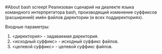 #About bash screept
Реализован сценарий на диалекте языка командного интерпретатора bash, производящий изменение суффиксов (расширений) имён файлов директории (и всех поддиректориях). 

Входные параметры:
1. <директория> - задаваемая директория.
2. <исходный суффикс> - исходный суффикс файлов.
3. <целевой суффикс> - целевой суффикс файлов.
